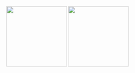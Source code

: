 <div width="100%"><a href="https://github.com/anuraghazra/github-readme-stats">
<img align="left" height="160em" src="https://github-readme-stats.vercel.app/api?username=MaxWolf-01&show_icons=true&theme=dark&count_private&=true&include_all_commits=true" />
  <img align="left" height="160em" src="https://github-readme-stats.vercel.app/api/top-langs/?username=MaxWolf-01&exclude_repo=TinfProject-2nd-Semester&theme=dark&layout=compact&count_private=true" />
</div>

<br><br><br><br><br><br><br><br>




